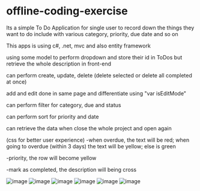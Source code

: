 # offline-coding-exercise
Its a simple To Do Application for single user to record down the things they want to do include with various category, priority, due date and so on

This apps is using c#, .net, mvc and also entity framework

using some model to perform dropdown and store their id in ToDos but retrieve the whole description in front-end

can perform create, update, delete (delete selected or delete all completed at once)

add and edit done in same page and differentiate using "var isEditMode"

can perform filter for category, due and status

can perform sort for priority and date

can retrieve the data when close the whole project and open again

(css for better user experience)
-when overdue, the text will be red; when going to overdue (within 3 days) the text will be yellow; else is green


-priority, the row will become yellow


-mark as completed, the description will being cross


![image](https://github.com/XiangKai-443/offline-coding-exercise/assets/151942214/3195774b-4ddc-4236-9137-c878d3e164ae)
![image](https://github.com/XiangKai-443/offline-coding-exercise/assets/151942214/8ca0db58-4273-47e1-9523-6a5a6a4a90a7)
![image](https://github.com/XiangKai-443/offline-coding-exercise/assets/151942214/eb20a979-a767-4859-8dcc-2a892b2b74c6)
![image](https://github.com/XiangKai-443/offline-coding-exercise/assets/151942214/3ac07b56-1613-49b9-8d16-05c3a5b621ea)
![image](https://github.com/XiangKai-443/offline-coding-exercise/assets/151942214/dd63a229-71a4-477a-85e2-50692eba54ba)
![image](https://github.com/XiangKai-443/offline-coding-exercise/assets/151942214/a59091e3-0eb1-4452-8129-4524ccc623d8)
